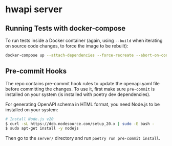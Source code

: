 # hwapi server

## Running Tests with docker-compose

To run tests inside a Docker container (again, using `--build` when iterating on source code changes, to force the image to be rebuilt):

```bash
docker-compose up --attach-dependencies --force-recreate --abort-on-container-exit --build hwapi-test
```


## Pre-commit Hooks

The repo contains pre-commit hook rules to update the openapi.yaml file before committing the changes. To use it, first make sure `pre-commit` is installed on your system (is installed with poetry dev dependencies).

For generating OpenAPI schema in HTML format, you need Node.js to be installed on your system:

```bash
# Install Node.js v20
$ curl -sL https://deb.nodesource.com/setup_20.x | sudo -E bash -
$ sudo apt-get install -y nodejs
```

Then go to the `server/` directory and run `poetry run pre-commit install`.

